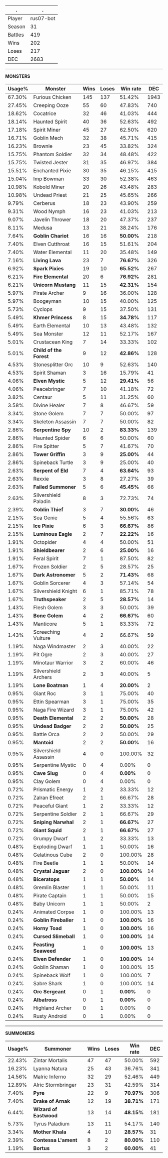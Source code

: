 .|.
|-|-
Player|rus07-bot
Season|31
Battles|419
Wins|202
Loses|217
DEC|2683

---
**MONSTERS**

Usage%|Monster|Wins|Loses|Win rate|DEC|
-|-|-|-|-|-|
67.30%|Furious Chicken|145|137|51.42%|1943|
27.45%|Creeping Ooze|55|60|47.83%|740|
18.62%|Cocatrice|32|46|41.03%|444|
18.14%|Haunted Spirit|40|36|52.63%|492|
17.18%|Spirit Miner|45|27|62.50%|620|
16.71%|Goblin Mech|32|38|45.71%|415|
16.23%|Brownie|23|45|33.82%|324|
15.75%|Phantom Soldier|32|34|48.48%|422|
15.75%|Twisted Jester|31|35|46.97%|384|
15.51%|Enchanted Pixie|30|35|46.15%|415|
15.04%|Imp Bowman|33|30|52.38%|463|
10.98%|Kobold Miner|20|26|43.48%|283|
10.98%|Undead Priest|21|25|45.65%|266|
9.79%|Cerberus|18|23|43.90%|259|
9.31%|Wood Nymph|16|23|41.03%|213|
9.07%|Javelin Thrower|18|20|47.37%|237|
8.11%|Medusa|13|21|38.24%|176|
7.64%|**Goblin Chariot**|16|16|**50.00%**|218|
7.40%|Elven Cutthroat|16|15|51.61%|204|
7.40%|Water Elemental|11|20|35.48%|149|
7.16%|**Living Lava**|23|7|**76.67%**|326|
6.92%|**Spark Pixies**|19|10|**65.52%**|267|
6.21%|**Fire Elemental**|20|6|**76.92%**|281|
6.21%|**Unicorn Mustang**|11|15|**42.31%**|154|
5.97%|Pirate Archer|9|16|36.00%|128|
5.97%|Boogeyman|10|15|40.00%|125|
5.73%|Cyclops|9|15|37.50%|131|
5.49%|**Khmer Princess**|8|15|**34.78%**|117|
5.49%|Earth Elemental|10|13|43.48%|132|
5.49%|Sea Monster|12|11|52.17%|167|
5.01%|Crustacean King|7|14|33.33%|102|
5.01%|**Child of the Forest**|9|12|**42.86%**|128|
4.53%|Stonesplitter Orc|10|9|52.63%|140|
4.53%|Spirit Shaman|3|16|15.79%|41|
4.06%|**Elven Mystic**|5|12|**29.41%**|56|
4.06%|Peacebringer|7|10|41.18%|72|
3.82%|Centaur|5|11|31.25%|60|
3.58%|Divine Healer|7|8|46.67%|59|
3.34%|Stone Golem|7|7|50.00%|97|
3.34%|Skeleton Assassin|7|7|50.00%|82|
2.86%|**Serpentine Spy**|10|2|**83.33%**|139|
2.86%|Haunted Spider|6|6|50.00%|60|
2.86%|Fire Spitter|5|7|41.67%|70|
2.86%|**Tower Griffin**|3|9|**25.00%**|44|
2.86%|Spineback Turtle|3|9|25.00%|40|
2.63%|**Serpent of Eld**|7|4|**63.64%**|93|
2.63%|Rexxie|3|8|27.27%|39|
2.63%|**Failed Summoner**|5|6|**45.45%**|66|
2.63%|Silvershield Paladin|8|3|72.73%|74|
2.39%|**Goblin Thief**|3|7|**30.00%**|46|
2.15%|Sea Genie|5|4|55.56%|63|
2.15%|**Ice Pixie**|6|3|**66.67%**|86|
2.15%|**Luminous Eagle**|2|7|**22.22%**|16|
1.91%|Octopider|4|4|50.00%|51|
1.91%|**Shieldbearer**|2|6|**25.00%**|16|
1.91%|Feral Spirit|7|1|87.50%|82|
1.67%|Frozen Soldier|2|5|28.57%|25|
1.67%|**Dark Astronomer**|5|2|**71.43%**|68|
1.67%|Goblin Sorcerer|4|3|57.14%|54|
1.67%|Silvershield Knight|6|1|85.71%|78|
1.67%|**Truthspeaker**|2|5|**28.57%**|14|
1.43%|Flesh Golem|3|3|50.00%|39|
1.43%|**Bone Golem**|4|2|**66.67%**|60|
1.43%|Manticore|5|1|83.33%|72|
1.43%|Screeching Vulture|4|2|66.67%|59|
1.19%|Naga Windmaster|2|3|40.00%|22|
1.19%|Pit Ogre|2|3|40.00%|27|
1.19%|Minotaur Warrior|3|2|60.00%|46|
1.19%|Silvershield Archers|2|3|40.00%|5|
1.19%|**Lone Boatman**|1|4|**20.00%**|2|
0.95%|Giant Roc|3|1|75.00%|40|
0.95%|Ettin Spearman|3|1|75.00%|35|
0.95%|Naga Fire Wizard|3|1|75.00%|42|
0.95%|**Death Elemental**|2|2|**50.00%**|28|
0.95%|**Undead Badger**|2|2|**50.00%**|25|
0.95%|Battle Orca|2|2|50.00%|29|
0.95%|**Mantoid**|2|2|**50.00%**|16|
0.95%|Silvershield Assassin|4|0|100.00%|32|
0.95%|Serpentine Mystic|0|4|0.00%|0|
0.95%|**Cave Slug**|0|4|**0.00%**|0|
0.95%|Clay Golem|0|4|0.00%|0|
0.72%|Prismatic Energy|1|2|33.33%|12|
0.72%|Zalran Efreet|2|1|66.67%|28|
0.72%|Peaceful Giant|1|2|33.33%|12|
0.72%|Serpentine Soldier|2|1|66.67%|29|
0.72%|**Sniping Narwhal**|2|1|**66.67%**|27|
0.72%|**Giant Squid**|2|1|**66.67%**|27|
0.72%|Grumpy Dwarf|1|2|33.33%|13|
0.48%|Exploding Dwarf|1|1|50.00%|16|
0.48%|Gelatinous Cube|2|0|100.00%|28|
0.48%|Fire Beetle|1|1|50.00%|14|
0.48%|**Crystal Jaguar**|2|0|**100.00%**|14|
0.48%|**Biceratops**|1|1|**50.00%**|14|
0.48%|Gremlin Blaster|1|1|50.00%|11|
0.48%|Pirate Captain|1|1|50.00%|15|
0.48%|Baby Unicorn|1|1|50.00%|2|
0.24%|Animated Corpse|1|0|100.00%|13|
0.24%|**Goblin Fireballer**|1|0|**100.00%**|16|
0.24%|**Horny Toad**|1|0|**100.00%**|16|
0.24%|**Cursed Slimeball**|1|0|**100.00%**|14|
0.24%|**Feasting Seaweed**|1|0|**100.00%**|13|
0.24%|**Elven Defender**|1|0|**100.00%**|14|
0.24%|Goblin Shaman|1|0|100.00%|15|
0.24%|Spineback Wolf|1|0|100.00%|7|
0.24%|Sabre Shark|1|0|100.00%|14|
0.24%|**Orc Sergeant**|0|1|**0.00%**|0|
0.24%|**Albatross**|0|1|**0.00%**|0|
0.24%|Highland Archer|0|1|0.00%|0|
0.24%|Rusty Android|0|1|0.00%|0|

---
**SUMMONERS**

Usage%|Summoner|Wins|Loses|Win rate|DEC|
-|-|-|-|-|-|
22.43%|Zintar Mortalis|47|47|50.00%|592|
16.23%|Lyanna Natura|25|43|36.76%|341|
14.56%|Malric Inferno|32|29|52.46%|449|
12.89%|Alric Stormbringer|23|31|42.59%|314|
7.40%|**Pyre**|22|9|**70.97%**|306|
7.40%|**Drake of Arnak**|12|19|**38.71%**|171|
6.44%|**Wizard of Eastwood**|13|14|**48.15%**|181|
5.73%|Tyrus Paladium|13|11|54.17%|140|
3.34%|**Mother Khala**|4|10|**28.57%**|31|
2.39%|**Contessa L'ament**|8|2|**80.00%**|110|
1.19%|**Bortus**|3|2|**60.00%**|41|
